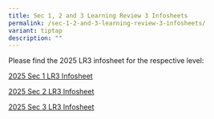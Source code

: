 ```yaml
---
title: Sec 1, 2 and 3 Learning Review 3 Infosheets
permalink: /sec-1-2-and-3-learning-review-3-infosheets/
variant: tiptap
description: ""
---
```

<p>Please find the 2025 LR3 infosheet for the respective level:</p>
<p><a href="/files/2025 sec 1 learning review infosheet.pdf" rel="noopener nofollow" target="_blank">2025 Sec 1 LR3 Infosheet</a>
</p>
<p><a href="/files/2025 sec 2 learning review infosheet.pdf" rel="noopener nofollow" target="_blank">2025 Sec 2 LR3 Infosheet</a>
</p>
<p><a href="/files/2025 sec 3 learning review infosheet.pdf" rel="noopener nofollow" target="_blank">2025 Sec 3 LR3 Infosheet</a>
</p>